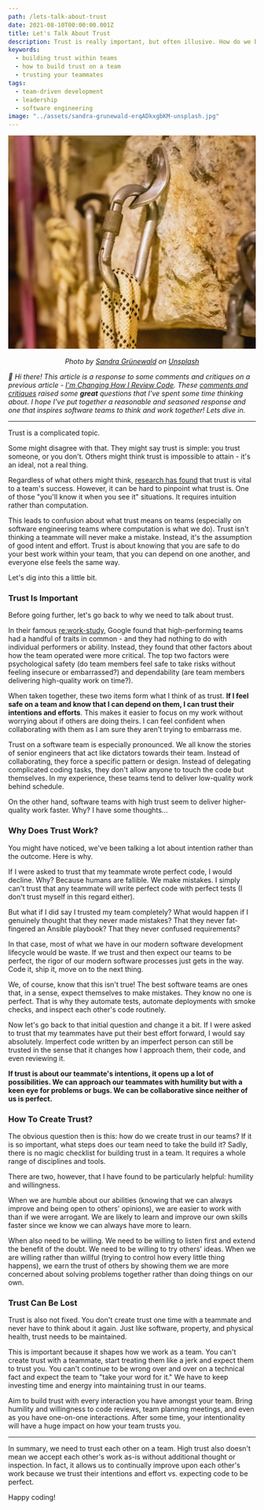 ```yaml
---
path: /lets-talk-about-trust
date: 2021-08-10T00:00:00.001Z
title: Let's Talk About Trust
description: Trust is really important, but often illusive. How do we build it on our teams to help oursleves build great software? 
keywords:
  - building trust within teams
  - how to build trust on a team
  - trusting your teammates
tags:
  - team-driven development
  - leadership
  - software engineering
image: "../assets/sandra-grunewald-erqADkxgbKM-unsplash.jpg"
---
```


![](../assets/sandra-grunewald-erqADkxgbKM-unsplash.jpg)

<center>

<span class="credit">

<i>

Photo by <a href="https://unsplash.com/@elmuff?utm_source=unsplash&utm_medium=referral&utm_content=creditCopyText">Sandra Grünewald</a> on <a href="https://unsplash.com/s/photos/carabiner?utm_source=unsplash&utm_medium=referral&utm_content=creditCopyText">Unsplash</a>

</i>

</span>

</center>
  

_👋 Hi there! This article is a response to some comments and critiques on a previous article - [I'm Changing How I Review Code](https://dangoslen.me/blog/changing-how-i-review-code/). These [comments and critiques](https://dev.to/dangoslen/i-m-changing-how-i-review-code-328g) raised some **great** questions that I've spent some time thinking about. I hope I've put together a reasonable and seasoned response and one that inspires software teams to think and work together! Lets dive in._

---

Trust is a complicated topic.

Some might disagree with that. They might say trust is simple: you trust someone, or you don't. Others might think trust is impossible to attain - it's an ideal, not a real thing.

Regardless of what others might think, [research has found](https://www.ccl.org/wp-content/uploads/2017/05/why-trust-is-critical-team-success-research-report.pdf) that trust is vital to a team's success. However, it can be hard to pinpoint what trust is. One of those "you'll know it when you see it" situations. It requires intuition rather than computation.

This leads to confusion about what trust means on teams (especially on software engineering teams where computation is what we do). Trust isn't thinking a teammate will never make a mistake. Instead, it's the assumption of good intent and effort. Trust is about knowing that you are safe to do your best work within your team, that you can depend on one another, and everyone else feels the same way.

Let's dig into this a little bit.

### Trust Is Important
Before going further, let's go back to why we need to talk about trust.

In their famous [re:work-study](https://rework.withgoogle.com/blog/five-keys-to-a-successful-google-team/), Google found that high-performing teams had a handful of traits in common - and they had nothing to do with individual performers or ability. Instead, they found that other factors about how the team operated were more critical. The top two factors were psychological safety (do team members feel safe to take risks without feeling insecure or embarrassed?) and dependability (are team members delivering high-quality work on time?).

When taken together, these two items form what I think of as trust. **If I feel safe on a team and know that I can depend on them, I can trust their intentions and efforts**. This makes it easier to focus on my work without worrying about if others are doing theirs. I can feel confident when collaborating with them as I am sure they aren't trying to embarrass me.

Trust on a software team is especially pronounced. We all know the stories of senior engineers that act like dictators towards their team. Instead of collaborating, they force a specific pattern or design. Instead of delegating complicated coding tasks, they don't allow anyone to touch the code but themselves. In my experience, these teams tend to deliver low-quality work behind schedule. 

On the other hand, software teams with high trust seem to deliver higher-quality work faster. Why? I have some thoughts...

### Why Does Trust Work?
You might have noticed, we've been talking a lot about intention rather than the outcome. Here is why.

If I were asked to trust that my teammate wrote perfect code, I would decline. Why? Because humans are fallible. We make mistakes. I simply can't trust that any teammate will write perfect code with perfect tests (I don't trust myself in this regard either).

But what if I did say I trusted my team completely? What would happen if I genuinely thought that they never made mistakes? That they never fat-fingered an Ansible playbook? That they never confused requirements?

In that case, most of what we have in our modern software development lifecycle would be waste. If we trust and then expect our teams to be perfect, the rigor of our modern software processes just gets in the way. Code it, ship it, move on to the next thing.

We, of course, know that this isn't true! The best software teams are ones that, in a sense, expect themselves to make mistakes. They know no one is perfect. That is why they automate tests, automate deployments with smoke checks, and inspect each other's code routinely.

Now let's go back to that initial question and change it a bit. If I were asked to trust that my teammates have put their best effort forward, I would say absolutely. Imperfect code written by an imperfect person can still be trusted in the sense that it changes how I approach them, their code, and even reviewing it.

**If trust is about our teammate's intentions, it opens up a lot of possibilities. We can approach our teammates with humility but with a keen eye for problems or bugs. We can be collaborative since neither of us is perfect.**

### How To Create Trust?
The obvious question then is this: how do we create trust in our teams? If it is so important, what steps does our team need to take the build it?
Sadly, there is no magic checklist for building trust in a team. It requires a whole range of disciplines and tools. 

There are two, however, that I have found to be particularly helpful: humility and willingness.

When we are humble about our abilities (knowing that we can always improve and being open to others' opinions), we are easier to work with than if we were arrogant. We are likely to learn and improve our own skills faster since we know we can always have more to learn.

When also need to be willing. We need to be willing to listen first and extend the benefit of the doubt. We need to be willing to try others' ideas. When we are willing rather than willful (trying to control how every little thing happens), we earn the trust of others by showing them we are more concerned about solving problems together rather than doing things on our own.

### Trust Can Be Lost
Trust is also not fixed. You don't create trust one time with a teammate and never have to think about it again. Just like software, property, and physical health, trust needs to be maintained.

This is important because it shapes how we work as a team. You can't create trust with a teammate, start treating them like a jerk and expect them to trust you. You can't continue to be wrong over and over on a technical fact and expect the team to "take your word for it." We have to keep investing time and energy into maintaining trust in our teams.

Aim to build trust with every interaction you have amongst your team. Bring humility and willingness to code reviews, team planning meetings, and even as you have one-on-one interactions. After some time, your intentionality will have a huge impact on how your team trusts you.

---

In summary, we need to trust each other on a team. High trust also doesn't mean we accept each other's work as-is without additional thought or inspection. In fact, it allows us to continually improve upon each other's work because we trust their intentions and effort vs. expecting code to be perfect.

Happy coding!
